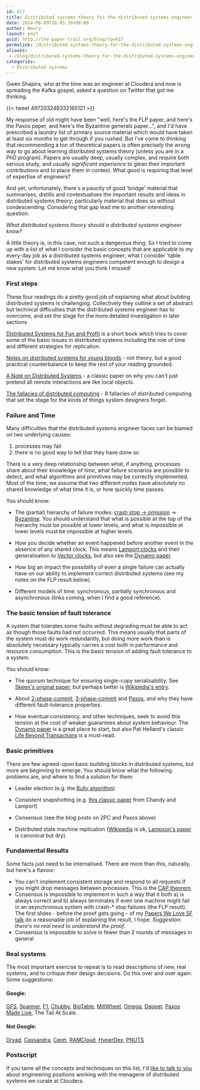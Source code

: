 ```yaml
---
id: 617
title: Distributed systems theory for the distributed systems engineer
date: 2014-08-09T20:45:38+00:00
author: Henry
layout: post
guid: http://the-paper-trail.org/blog/?p=617
permalink: /distributed-systems-theory-for-the-distributed-systems-engineer/
aliases:
 - /blog/distributed-systems-theory-for-the-distributed-systems-engineer/
categories:
  - Distributed systems
---
```

Gwen Shapira, who at the time was an engineer at Cloudera and now is spreading the Kafka gospel, asked a question on Twitter that got me thinking.

{{< tweet 497203248332165121 >}}

My response of old might have been "well, here's the FLP paper, and here's the Paxos paper, and here's the Byzantine generals paper...", and I'd have prescribed a laundry list of primary source material which would have taken at least six months to get through if you rushed. But I've come to thinking that recommending a ton of theoretical papers is often precisely the wrong way to go about learning distributed systems theory (unless you are in a PhD program). Papers are usually deep, usually complex, and require both serious study, and usually _significant experience_ to glean their important contributions and to place them in context. What good is requiring that level of expertise of engineers?

And yet, unfortunately, there's a paucity of good 'bridge' material that summarises, distills and contextualises the important results and ideas in distributed systems theory; particularly material that does so without condescending. Considering that gap lead me to another interesting question:

_What distributed systems theory should a distributed systems engineer know?_

A little theory is, in this case, not such a dangerous thing. So I tried to come up with a list of what I consider the basic concepts that are applicable to my every-day job as a distributed systems engineer; what I consider 'table stakes' for distributed systems engineers competent enough to design a new system. Let me know what you think I missed!

<!--more-->

### First steps

These four readings do a pretty good job of explaining what about building distributed systems is challenging. Collectively they outline a set of abstract but technical difficulties that the distributed systems engineer has to overcome, and set the stage for the more detailed investigation in later sections

[Distributed Systems for Fun and Profit](http://book.mixu.net/distsys/ "Distributed Systems For Fun and Profit") is a short book which tries to cover some of the basic issues in distributed systems including the role of time and different strategies for replication.

[Notes on distributed systems for young bloods](http://www.somethingsimilar.com/2013/01/14/notes-on-distributed-systems-for-young-bloods/) - not theory, but a good practical counterbalance to keep the rest of your reading grounded.

[A Note on Distributed Systems](http://citeseerx.ist.psu.edu/viewdoc/summary?doi=10.1.1.41.7628) - a classic paper on why you can't just pretend all remote interactions are like local objects.

[The fallacies of distributed computing](http://en.wikipedia.org/wiki/Fallacies_of_Distributed_Computing) - 8 fallacies of distributed computing that set the stage for the kinds of things system designers forget.

### Failure and Time

Many difficulties that the distributed systems engineer faces can be blamed on two underlying causes:

  1. processes may fail
  2. there is no good way to tell that they have done so

There is a very deep relationship between what, if anything, processes share about their knowledge of _time_, what failure scenarios are possible to detect, and what algorithms and primitives may be correctly implemented. Most of the time, we assume that two different nodes have absolutely no shared knowledge of what time it is, or how quickly time passes.

You should know:

* The (partial) hierarchy of failure modes: [crash stop -> omission](http://www.cse.psu.edu/~gcao/teach/513-00/c7.pdf) -> [Byzantine](http://en.wikipedia.org/wiki/Byzantine_fault_tolerance). You should understand that what is possible at the top of the hierarchy must be possible at lower levels, and what is impossible at lower levels must be impossible at higher levels.

* How you decide whether an event happened before another event in the absence of any shared clock. This means [Lamport clocks](https://amturing.acm.org/p558-lamport.pdf) and their generalisation to [Vector clocks](http://en.wikipedia.org/wiki/Vector_clock), but also see the [Dynamo paper](http://www.allthingsdistributed.com/files/amazon-dynamo-sosp2007.pdf).

* How big an impact the possibility of even a single failure can actually have on our ability to implement correct distributed systems (see my notes on the FLP result below).

* Different models of time: synchronous, partially synchronous and asynchronous (links coming, when I find a good reference).

### The basic tension of fault tolerance

A system that tolerates some faults without degrading must be able to act as though those faults had not occurred. This means usually that parts of the system must do work redundantly, but doing more work than is absolutely necessary typically carries a cost both in performance and resource consumption. This is the basic tension of adding fault tolerance to a system.

You should know:

* The quorum technique for ensuring single-copy serialisability. See [Skeen's original paper](https://ecommons.library.cornell.edu/bitstream/1813/6323/1/82-483.pdf), but perhaps better is [Wikipedia's entry](http://en.wikipedia.org/wiki/Quorum_(distributed_computing)).

* About [2-phase-commit](http://the-paper-trail.org/blog/consensus-protocols-two-phase-commit/), [3-phase-commit](http://the-paper-trail.org/blog/consensus-protocols-three-phase-commit/) and [Paxos](http://the-paper-trail.org/blog/consensus-protocols-paxos/), and why they have different fault-tolerance properties.

* How eventual consistency, and other techniques, seek to avoid this tension at the cost of weaker guarantees about system behaviour. The [Dynamo paper](http://www.allthingsdistributed.com/files/amazon-dynamo-sosp2007.pdf) is a great place to start, but also Pat Helland's classic [Life Beyond Transactions](http://www.ics.uci.edu/~cs223/papers/cidr07p15.pdf) is a must-read.

### Basic primitives

There are few agreed-upon basic building blocks in distributed systems, but more are beginning to emerge. You should know what the following problems are, and where to find a solution for them:

* Leader election (e.g. the [Bully algorithm](http://en.wikipedia.org/wiki/Bully_algorithm))

* Consistent snapshotting (e.g. [this classic paper](http://research.microsoft.com/en-us/um/people/lamport/pubs/chandy.pdf) from Chandy and Lamport)

* Consensus (see the blog posts on 2PC and Paxos above)

* Distributed state machine replication ([Wikipedia](http://en.wikipedia.org/wiki/State_machine_replication) is ok, [Lampson's paper](http://research.microsoft.com/en-us/um/people/blampson/58-Consensus/Acrobat.pdf) is canonical but dry).

### Fundamental Results

Some facts just need to be internalised. There are more than this, naturally, but here's a flavour:

  * You can't implement consistent storage and respond to all requests if you might drop messages between processes. This is the [CAP theorem](http://lpd.epfl.ch/sgilbert/pubs/BrewersConjecture-SigAct.pdf).
  * Consensus is impossible to implement in such a way that it both a) is always correct and b) always terminates if even one machine might fail in an asynchronous system with crash-* stop failures (the FLP result). The first slides - before the proof gets going - of my [Papers We Love SF talk](http://www.slideshare.net/HenryRobinson/pwl-nonotes) do a reasonable job of explaining the result, I hope. _Suggestion: there's no real need to understand the proof_.
  * Consensus is impossible to solve in fewer than 2 rounds of messages in general

### Real systems

The most important exercise to repeat is to read descriptions of new, real systems, and to critique their design decisions. Do this over and over again. Some suggestions:

#### Google:

[GFS](http://static.googleusercontent.com/media/research.google.com/en/us/archive/gfs-sosp2003.pdf), [Spanner](http://static.googleusercontent.com/media/research.google.com/en/us/archive/spanner-osdi2012.pdf), [F1](http://static.googleusercontent.com/media/research.google.com/en/us/pubs/archive/41344.pdf), [Chubby](http://static.googleusercontent.com/media/research.google.com/en/us/archive/chubby-osdi06.pdf), [BigTable](http://static.googleusercontent.com/media/research.google.com/en/us/archive/bigtable-osdi06.pdf), [MillWheel](http://static.googleusercontent.com/media/research.google.com/en/us/pubs/archive/41378.pdf), [Omega](http://eurosys2013.tudos.org/wp-content/uploads/2013/paper/Schwarzkopf.pdf), [Dapper](http://static.googleusercontent.com/media/research.google.com/en/us/pubs/archive/36356.pdf). [Paxos Made Live](http://www.cs.utexas.edu/users/lorenzo/corsi/cs380d/papers/paper2-1.pdf), The Tail At Scale.

#### Not Google:

[Dryad](http://research.microsoft.com/en-us/projects/dryad/eurosys07.pdf), [Cassandra](https://www.cs.cornell.edu/projects/ladis2009/papers/lakshman-ladis2009.pdf), [Ceph](http://ceph.com/papers/weil-ceph-osdi06.pdf), [RAMCloud](https://ramcloud.stanford.edu/wiki/display/ramcloud/RAMCloud+Papers), [HyperDex](http://hyperdex.org/papers/), [PNUTS](http://www.mpi-sws.org/~druschel/courses/ds/papers/cooper-pnuts.pdf)

### Postscript

If you tame all the concepts and techniques on this list, I'd [like to talk to you](mailto:henry@cloudera.com) about engineering positions working with the menagerie of distributed systems we curate at Cloudera.

